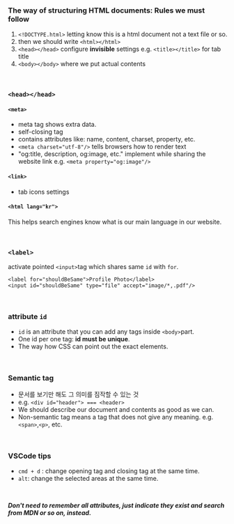 ### The way of structuring HTML documents: Rules we must follow
1. ```<!DOCTYPE.html>``` letting know this is a html document not a text file or so.
2. then we should write ```<html></html>```
3. ```<head></head>``` configure **invisible** settings e.g. ```<title></title>``` for tab title
4. ```<body></body>``` where we put actual contents

<br/>

### ```<head></head>```
#### ```<meta>```
- meta tag shows extra data.
- self-closing tag
- contains attributes like: name, content, charset, property, etc.
- ```<meta charset="utf-8"/>``` tells browsers how to render text
- "og:title, description, og:image, etc." implement while sharing the website link e.g. ```<meta property="og:image"/>``` 
#### ```<link>```
- tab icons settings
#### ```<html lang="kr">```
This helps search engines know what is our main language in our website.

<br/>

### ```<label>```
activate pointed ```<input>```tag which shares same ```id``` with ```for```.
```
<label for="shouldBeSame">Profile Photo</label>
<input id="shouldBeSame" type="file" accept="image/*,.pdf"/> 
```

<br/>

### attribute ```id```
- ```id``` is an attribute that you can add any tags inside ```<body>```part.
- One id per one tag: **id must be unique**.
- The way how CSS can point out the exact elements.

<br/>

### Semantic tag
- 문서를 보기만 해도 그 의미를 짐작할 수 있는 것
- e.g. ```<div id="header"> === <header>```
- We should describe our document and contents as good as we can.
- Non-semantic tag means a tag that does not give any meaning. e.g. ```<span>```,```<p>```, etc.

<br/>

### VSCode tips
- ```cmd + d``` : change opening tag and closing tag at the same time.
- ```alt```: change the selected areas at the same time.

<br/>

***Don't need to remember all attributes, just indicate they exist and search from MDN or so on, instead.***
  

  
  
  
 
